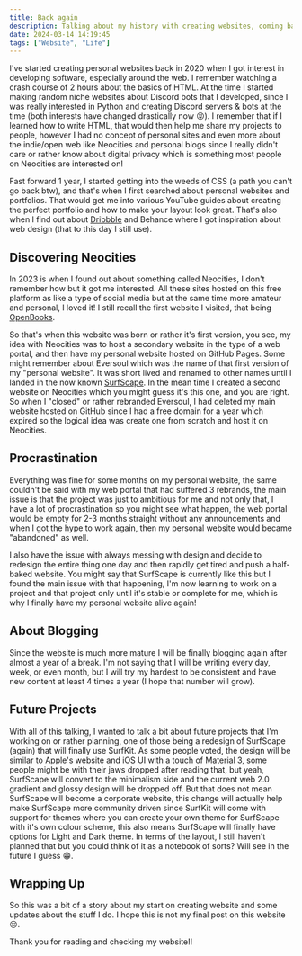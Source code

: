 ```yaml
---
title: Back again
description: Talking about my history with creating websites, coming back with blogging and a snippet on my future projects.
date: 2024-03-14 14:19:45
tags: ["Website", "Life"]
---
```


I've started creating personal websites back in 2020 when I got interest in developing software, especially around the web. I remember watching a crash course of 2 hours about the basics of HTML. At the time I started making random niche websites about Discord bots that I developed, since I was really interested in Python and creating Discord servers & bots at the time (both interests have changed drastically now 😜). I remember that if I learned how to write HTML, that would then help me share my projects to people, however I had no concept of personal sites and even more about the indie/open web like Neocities and personal blogs since I really didn't care or rather know about digital privacy which is something most people on Neocities are interested on!

Fast forward 1 year, I started getting into the weeds of CSS (a path you can't go back btw), and that's when I first searched about personal websites and portfolios. That would get me into various YouTube guides about creating the perfect portfolio and how to make your layout look great. That's also when I find out about [Dribbble](https://dribbble.com/reduxflakes/collections/6689825-Personal-Sites) and Behance where I got inspiration about web design (that to this day I still use).

## Discovering Neocities

In 2023 is when I found out about something called Neocities, I don't remember how but it got me interested. All these sites hosted on this free platform as like a type of social media but at the same time more amateur and personal, I loved it! I still recall the first website I visited, that being [OpenBooks](https://openbooks.neocities.org/).

So that's when this website was born or rather it's first version, you see, my idea with Neocities was to host a secondary website in the type of a web portal, and then have my personal website hosted on GitHub Pages. Some might remember about Eversoul which was the name of that first version of my "personal website". It was short lived and renamed to other names until I landed in the now known [SurfScape](https://surfscape.neocities.org/). In the mean time I created a second website on Neocities which you might guess it's this one, and you are right. So when I "closed" or rather rebranded Eversoul, I had deleted my main website hosted on GitHub since I had a free domain for a year which expired so the logical idea was create one from scratch and host it on Neocities.

## Procrastination

Everything was fine for some months on my personal website, the same couldn't be said with my web portal that had suffered 3 rebrands, the main issue is that the project was just to ambitious for me and not only that, I have a lot of procrastination so you might see what happen, the web portal would be empty for 2-3 months straight without any announcements and when I got the hype to work again, then my personal website would became "abandoned" as well.

I also have the issue with always messing with design and decide to redesign the entire thing one day and then rapidly get tired and push a half-baked website. You might say that SurfScape is currently like this but I found the main issue with that happening, I'm now learning to work on a project and that project only until it's stable or complete for me, which is why I finally have my personal website alive again!

## About Blogging

Since the website is much more mature I will be finally blogging again after almost a year of a break. I'm not saying that I will be writing every day, week, or even month, but I will try my hardest to be consistent and have new content at least 4 times a year (I hope that number will grow).

## Future Projects

With all of this talking, I wanted to talk a bit about future projects that I'm working on or rather planning, one of those being a redesign of SurfScape (again) that will finally use SurfKit. As some people voted, the design will be similar to Apple's website and iOS UI with a touch of Material 3, some people might be with their jaws dropped after reading that, but yeah, SurfScape will convert to the minimalism side and the current web 2.0 gradient and glossy design will be dropped off. But that does not mean SurfScape will become a corporate website, this change will actually help make SurfScape more community driven since SurfKit will come with support for themes where you can create your own theme for SurfScape with it's own colour scheme, this also means SurfScape will finally have options for Light and Dark theme. In terms of the layout, I still haven't planned that but you could think of it as a notebook of sorts? Will see in the future I guess 😁.

## Wrapping Up

So this was a bit of a story about my start on creating website and some updates about the stuff I do. I hope this is not my final post on this website 😔.

Thank you for reading and checking my website!!
